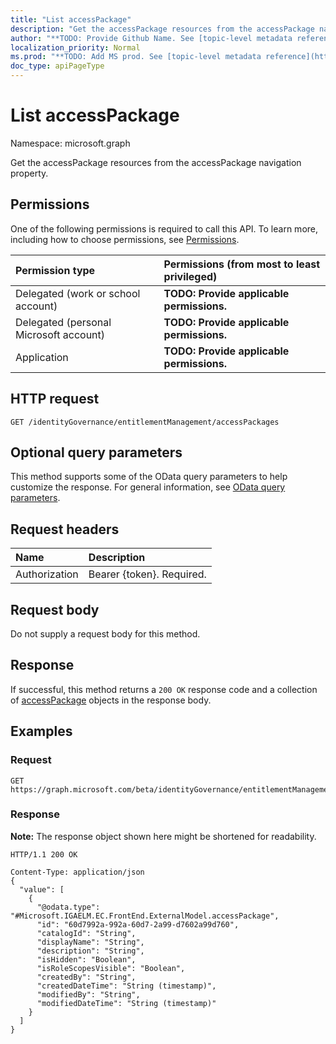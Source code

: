 ```yaml
---
title: "List accessPackage"
description: "Get the accessPackage resources from the accessPackage navigation property."
author: "**TODO: Provide Github Name. See [topic-level metadata reference](https://msgo.azurewebsites.net/add/document/guidelines/metadata.html#topic-level-metadata)**"
localization_priority: Normal
ms.prod: "**TODO: Add MS prod. See [topic-level metadata reference](https://msgo.azurewebsites.net/add/document/guidelines/metadata.html#topic-level-metadata)**"
doc_type: apiPageType
---
```


# List accessPackage
Namespace: microsoft.graph

Get the accessPackage resources from the accessPackage navigation property.

## Permissions
One of the following permissions is required to call this API. To learn more, including how to choose permissions, see [Permissions](/graph/permissions-reference).

|Permission type|Permissions (from most to least privileged)|
|:---|:---|
|Delegated (work or school account)|**TODO: Provide applicable permissions.**|
|Delegated (personal Microsoft account)|**TODO: Provide applicable permissions.**|
|Application|**TODO: Provide applicable permissions.**|

## HTTP request

<!-- {
  "blockType": "ignored"
}
-->
``` http
GET /identityGovernance/entitlementManagement/accessPackages
```

## Optional query parameters
This method supports some of the OData query parameters to help customize the response. For general information, see [OData query parameters](/graph/query-parameters).

## Request headers
|Name|Description|
|:---|:---|
|Authorization|Bearer {token}. Required.|

## Request body
Do not supply a request body for this method.

## Response

If successful, this method returns a `200 OK` response code and a collection of [accessPackage](../resources/accesspackage.md) objects in the response body.

## Examples

### Request
<!-- {
  "blockType": "request",
  "name": "get_accesspackage"
}
-->
``` http
GET https://graph.microsoft.com/beta/identityGovernance/entitlementManagement/accessPackages
```


### Response
**Note:** The response object shown here might be shortened for readability.
<!-- {
  "blockType": "response",
  "truncated": true,
  "@odata.type": "Collection(Microsoft.IGAELM.EC.FrontEnd.ExternalModel.accessPackage)"
}
-->
``` http
HTTP/1.1 200 OK

Content-Type: application/json
{
  "value": [
    {
      "@odata.type": "#Microsoft.IGAELM.EC.FrontEnd.ExternalModel.accessPackage",
      "id": "60d7992a-992a-60d7-2a99-d7602a99d760",
      "catalogId": "String",
      "displayName": "String",
      "description": "String",
      "isHidden": "Boolean",
      "isRoleScopesVisible": "Boolean",
      "createdBy": "String",
      "createdDateTime": "String (timestamp)",
      "modifiedBy": "String",
      "modifiedDateTime": "String (timestamp)"
    }
  ]
}
```

